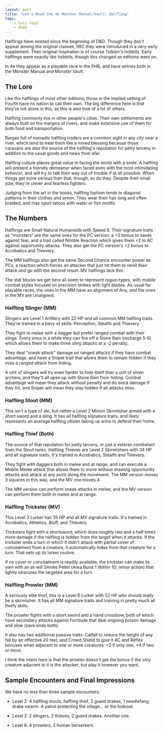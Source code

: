 ```yaml
---
layout: post
title: "Let's Read the 4e Monster Manual/Vault: Halfling"
tags:
    - lets-read
    - dnd4
---
```


Halflings have existed since the beginning of D&D. Though they don't appear
among the original classes, IIRC they were introduced in a very early
supplement. Their original inspiration is of course Tolkien's hobbits. Early
halflings were exactly like hobbits, though this changed as editions went on.

In 4e they appear as a playable race in the PHB, and have entries both in the
Monster Manual and Monster Vault.

## The Lore

Like the halflings of most other editions, those in the implied setting of
Fourth have no nation to call their own. The big difference here is that they're
not alone in this, as this is also true of a lot of others.

Halfling commonly live in other people's cities. Their own settlements are
always built on the margins of rivers, and make extensive use of them for both
food and transportation.

Barges full of nomadic halfling traders are a common sight in any city near a
river, which tend to treat them like a mixed blessing because those caravans are
also the source of the halfling's reputation for petty larceny in addition to
the usual goods and news from afar.

Halfling culture places great value in facing the world with a smile. A halfling
will present a friendly demeanor when faced even with the most intimidating
behavior, and will try to talk their way out of trouble if at all possible. When
things get more serious than that, though, so do they. Despite their small size,
they're clever and fearless fighters.

Judging from the art in the books, halfling fashion tends to diagonal patterns
in their clothes and armor. They wear their hair long and often braided, and may
sport tatoos with water or fish motifs.

## The Numbers

Halflings are Small Natural Humanoids with Speed 6. Their signature traits as
"monsters" are the same ones for the PC version: a +5 bonus to saves against
fear, and a trait called Nimble Reaction which gives them +2 to AC against
opportunity attacks. They also get the PC version's +2 bonus to Acrobatics and
Thievery.

The MM halflings also get the same Second Chance encounter power as PCs, a
reaction which forces an attacker that just hit them to reroll their attack and
go with the second result. MV halflings lack this.

The stat blocks we get here all seem to represent rogue-types, with mobile
combat styles focused on precision strikes with light blades. As usual for
playable races, the ones in the MM have an alignment of Any, and the ones in the
MV are Unaligned.

### Halfling Slinger (MM)

Slingers are Level 1 Artillery with 22 HP and all common MM halfling
traits. They're trained in a bevy of skills: Perception, Stealth and Thievery.

They fight in melee with a dagger but prefer ranged combat with their
slings. Every once in a while they can fire off a Stone Rain (recharge 5-6)
which allows them to make three sling attacks at a -2 penalty.

They deal "sneak attack" damage on ranged attacks if they have combat advantage,
and have a Sniper trait that allows them to remain hidden if they miss a ranged
attack from hiding.

A unit of slingers will try even harder to hide itself than a unit of elven
archers, and they'll all open up with Stone Rain from hiding. Combat advantage
will mean they attack without penalty and do extra damage if they hit, and
Sniper will mean they stay hidden if all attacks miss.

### Halfling Stout (MM)

This isn't a type of ale, but rather a Level 2 Minion Skirmisher armed with a
short sword and a sling. It has all halfling signature traits, and likely
represents an average halfling citizen taking up arms to defend their home.

### Halfling Thief (Both)

The source of that reputation for petty larceny, or just a veteran combatant
from the Stout ranks. Halfling Thieves are Level 2 Skirmishers with 34 HP and
all signature traits. It's trained in Acrobatics, Stealth and Thievery.

They fight with daggers both in melee and at range, and can execute a Mobile
Melee attack that allows them to move without drawing opportunity attacks and
attack at any point along the movement. The MM version moves 3 squares in this
way, and the MV one moves 4.

The MM version can perform sneak attacks in melee, and the MV version can
perform them both in melee and at range.

### Halfling Trickster (MV)

This Level 3 Lurker has 35 HP and all MV signature traits. It's trained in
Acrobatics, Athletics, Bluff, and Thievery.

Tricksters fight with a shortsword, which does roughly two and a half times more
damage if the halfling is hidden from the target when it attacks. If the
trickster ends a turn in which it didn't attack with partial cover of
concealment from a creature, it automatically hides from that creature for a
turn. That sets up its lurker routine.

If no cover or concealment is readily available, the trickster can make its own
with an at-will Smoke Pellet (Area Burst 1 Within 10; minor action) that lightly
obscures the targeted area for a turn.

### Halfling Prowler (MM)

A seriously elite thief, this is a Level 6 Lurker with 52 HP who should really
be a skirmisher. It has all MM signature traits and training in pretty much all
thiefy skills.

The prowler fights with a short sword and a hand crossbow, both of which have
secondary attacks against Fortitude that deal ongoing poison damage and slow
(save ends both).

It also has two additional passive traits: Catfall to reduce the height of any
fall by an effective 20 feet, and Crowd Shield to give it AC and Reflex bonuses
when adjacent to one or more creatures: +2 if only one, +4 if two or more.

I _think_ the intent here is that the prowler doesn't get the bonus if the only
creature adjacent to it is the attacker, but play it however you want.

## Sample Encounters and Final Impressions

We have no less than three sample encounters:

- Level 2: 4 halfling stouts, halfling thief, 2 guard drakes, 1 needlefang drake
  swarm. A patrol protecting the village... or the hideout.

- Level 2: 2 slingers, 2 thieves, 2 guard drakes. Another one.

- Level 6: 4 prowlers, 2 human berserkers.
